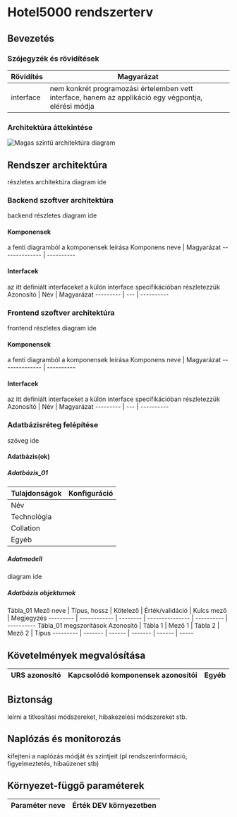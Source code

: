 # Hotel5000 rendszerterv

## Bevezetés

### Szójegyzék és rövidítések

Rövidítés | Magyarázat
--------- | ----------
interface | nem konkrét programozási értelemben vett interface, hanem az applikáció egy végpontja, elérési módja

### Architektúra áttekintése
![Magas szintű architektúra diagram](/imgs/sp/high_level_architecture.png)

## Rendszer architektúra
részletes architektúra diagram ide

### Backend szoftver architektúra
backend részletes diagram ide
#### Komponensek
a fenti diagramból a komponensek leírása
Komponens neve | Magyarázat
-------------- | ----------
#### Interfacek
az itt definiált interfaceket a külön interface specifikációban részletezzük
Azonosító | Név | Magyarázat
--------- | --- | ----------

### Frontend szoftver architektúra
frontend részletes diagram ide
#### Komponensek
a fenti diagramból a komponensek leírása
Komponens neve | Magyarázat
-------------- | ----------
#### Interfacek
az itt definiált interfaceket a külön interface specifikációban részletezzük
Azonosító | Név | Magyarázat
--------- | --- | ----------

### Adatbázisréteg felépítése
szöveg ide
#### Adatbázis(ok)
##### Adatbázis_01
Tulajdonságok | Konfiguráció
------------- | ------------
Név |
Technológia |
Collation |
Egyéb |
##### Adatmodell
diagram ide
##### Adatbázis objektumok
Tábla_01
Mező neve | Típus, hossz | Kötelező | Érték/validáció | Kulcs mező | Megjegyzés
--------- | ------------ | -------- | --------------- | ---------- | ----------
Tábla_01 megszorítások
Azonosító | Tábla 1 | Mező 1 | Tábla 2 | Mező 2 | Típus
--------- | ------- | ------ | ------- | ------ | -----

## Követelmények megvalósítása

URS azonosító | Kapcsolódó komponensek azonosítói | Egyéb
------------- | --------------------------------- | -----

## Biztonság
leírni a titkosítási módszereket, hibakezelési módszereket stb.

## Naplózás és monitorozás
kifejteni a naplózás módját és szintjeit (pl rendszerinformáció, figyelmeztetés, hibaüzenet stb)

## Környezet-függő paraméterek
Paraméter neve | Érték DEV környezetben
-------------- | ----------------------
